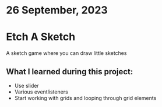 
# 26 September, 2023

# Etch A Sketch

A sketch game where you can draw little sketches

## What I learned during this project:

* Use slider
* Various eventlisteners
* Start working with grids and looping through grid elements